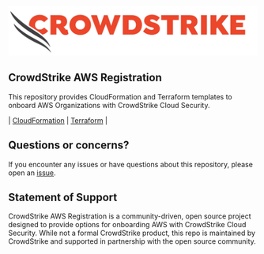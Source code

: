 ![](https://raw.githubusercontent.com/CrowdStrike/falconpy/main/docs/asset/cs-logo.png)

## CrowdStrike AWS Registration

This repository provides CloudFormation and Terraform templates to onboard AWS Organizations with CrowdStrike Cloud Security.

| [CloudFormation](CSPM/CloudFormation/) 
| [Terraform](CSPM/Terraform) |

## Questions or concerns?

If you encounter any issues or have questions about this repository, please open an [issue](https://github.com/CrowdStrike/AWS-Registration/issues/new/choose).

## Statement of Support

CrowdStrike AWS Registration is a community-driven, open source project designed to provide options for onboarding AWS with CrowdStrike Cloud Security. While not a formal CrowdStrike product, this repo is maintained by CrowdStrike and supported in partnership with the open source community.
